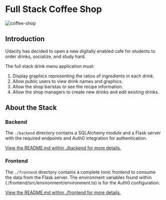 # Full Stack Coffee Shop 

![coffee-shop](https://user-images.githubusercontent.com/833824/82158436-d0be5c80-9855-11ea-9122-8ec4d8436aa5.jpg)

## Introduction

Udacity has decided to open a new digitally enabled cafe for students to order drinks, socialize, and study hard. 

The full stack drink menu application must:

1) Display graphics representing the ratios of ingredients in each drink.
2) Allow public users to view drink names and graphics.
3) Allow the shop baristas to see the recipe information.
4) Allow the shop managers to create new drinks and edit existing drinks.


## About the Stack

### Backend

The `./backend` directory contains a SQLAlchemy module and a Flask server with the required endpoints and Auth0 integration for authentication.

[View the README.md within ./backend for more details.](./backend/README.md)

### Frontend

The `./frontend` directory contains a complete Ionic frontend to consume the data from the Flask server. The environment variables found within (./frontend/src/environment/environment.ts) is for the Auth0 configuration. 

[View the README.md within ./frontend for more details.](./frontend/README.md)
